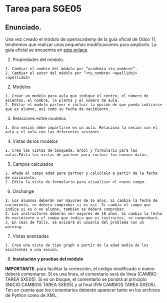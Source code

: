 # Tarea para SGE05

## Enunciado.

Una vez creado el módulo de openacademy de la guía oficial de Odoo 11, tendremos que realizar unas pequeñas modificaciones para ampliarlo. La guía oficial se encuentra en [este enlace](https://www.odoo.com/documentation/11.0/howtos/backend.html). 

  1. Propiedades del módulo.
  
    1. Cambiar el nombre del módulo por “academia <tu_nombre>”.
    2. Cambiar el autor del módulo por “<tu_nombre> <apellido1> <apellido2>
    
  2. Modelos
  
    1. Crear un modelo para aula que indique el centro, el número de asientos, el nombre, la planta y el número de aula.
    2. Editar el modelo partner e incluir la opción de que pueda indicarse que es alumno, así como su fecha de nacimiento.
    
  3. Relaciones entre modelos
  
    1. Una sesión debe impartirse en un aula. Relaciona la sesión con el aula y el aula con las diferentes sesiones.
    
  4. Vistas de los modelos
  
    1. Crea las vistas de búsqueda, árbol y formulario para las aulas.Edita las vistas de partner para incluir los nuevos datos.
    
  5. Campos calculados
  
    1. Añade el campo edad para partner y calcúlalo a partir de la fecha de nacimiento.
    2. Edita la vista de formulario para visualizar el nuevo campo.
    
  6. Onchange
  
    1. Los alumnos deberán ser mayores de 16 años. Si cambia la fecha de nacimiento, se deberá comprobar si es así. Si cambia el campo que indica si es o no alumno, también se deberá comprobar.
    2. Los instructores deberán ser mayores de 18 años. Si cambia la fecha de nacimiento o el campo que indica que es instructor, se comprobará.
    3. En caso de fallo, se avisará al usuario del problema con un warning.
    
  7. Vistas avanzadas
  
    1. Crea una vista de tipo graph a partir de la edad media de los asistentes a una sesión.
    
  8. __Instalación y pruebas del módulo__

__IMPORTANTE__: para facilitar la corrección, el código modificado o nuevo deberá comentarse. Si es una línea, el comentario será de línea (CAMBIO TAREA SXE05). Si es un bloque, el comentario se pondrá al principio (INICIO CAMBIOS TAREA SXE05) y al final (FIN CAMBIOS TAREA SXE05). Ten en cuenta que los comentarios deberán aparecer tanto en los archivos de Python como de XML.
